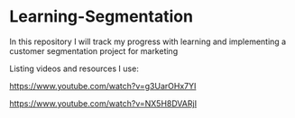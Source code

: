 # Learning-Segmentation

In this repository I will track my progress with learning and implementing a customer segmentation project for marketing

Listing videos and resources I use:

https://www.youtube.com/watch?v=g3UarOHx7YI

https://www.youtube.com/watch?v=NX5H8DVARjI
